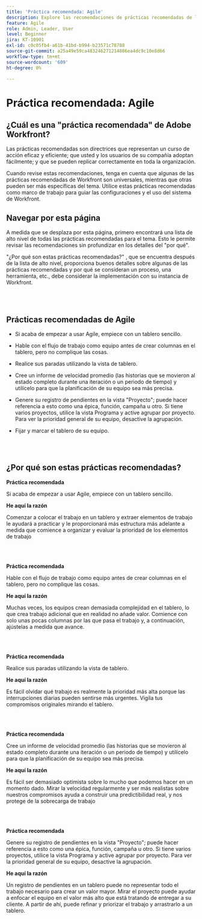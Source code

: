 ```yaml
---
title: 'Práctica recomendada: Agile'
description: Explore las recomendaciones de prácticas recomendadas de los expertos de Adobe Workfront acerca de Agile.
feature: Agile
role: Admin, Leader, User
level: Beginner
jira: KT-10901
exl-id: c0c05fb4-a61b-41bd-b994-b23571c78788
source-git-commit: a25a49e59ca483246271214886ea4dc9c10e8d66
workflow-type: tm+mt
source-wordcount: '609'
ht-degree: 0%

---
```


# Práctica recomendada: Agile

## ¿Cuál es una &quot;práctica recomendada&quot; de Adobe Workfront?

Las prácticas recomendadas son directrices que representan un curso de acción eficaz y eficiente; que usted y los usuarios de su compañía adoptan fácilmente; y que se pueden replicar correctamente en toda la organización.

Cuando revise estas recomendaciones, tenga en cuenta que algunas de las prácticas recomendadas de Workfront son universales, mientras que otras pueden ser más específicas del tema. Utilice estas prácticas recomendadas como marco de trabajo para guiar las configuraciones y el uso del sistema de Workfront.

## Navegar por esta página

A medida que se desplaza por esta página, primero encontrará una lista de alto nivel de todas las prácticas recomendadas para el tema. Esto le permite revisar las recomendaciones sin profundizar en los detalles del &quot;por qué&quot;.

&quot;¿Por qué son estas prácticas recomendadas?&quot; , que se encuentra después de la lista de alto nivel, proporciona buenos detalles sobre algunas de las prácticas recomendadas y por qué se consideran un proceso, una herramienta, etc., debe considerar la implementación con su instancia de Workfront.

</br>
</br>

## Prácticas recomendadas de Agile

* Si acaba de empezar a usar Agile, empiece con un tablero sencillo.

* Hable con el flujo de trabajo como equipo antes de crear columnas en el tablero, pero no complique las cosas.
* Realice sus paradas utilizando la vista de tablero.

* Cree un informe de velocidad promedio (las historias que se movieron al estado completo durante una iteración o un periodo de tiempo) y utilícelo para que la planificación de su equipo sea más precisa.

* Genere su registro de pendientes en la vista &quot;Proyecto&quot;; puede hacer referencia a esto como una épica, función, campaña u otro. Si tiene varios proyectos, utilice la vista Programa y active agrupar por proyecto. Para ver la prioridad general de su equipo, desactive la agrupación.

* Fijar y marcar el tablero de su equipo.

</br>
</br>

## ¿Por qué son estas prácticas recomendadas?

**Práctica recomendada**

Si acaba de empezar a usar Agile, empiece con un tablero sencillo.

**He aquí la razón**

Comenzar a colocar el trabajo en un tablero y extraer elementos de trabajo le ayudará a practicar y le proporcionará más estructura más adelante a medida que comience a organizar y evaluar la prioridad de los elementos de trabajo

</br>
</br>


**Práctica recomendada**

Hable con el flujo de trabajo como equipo antes de crear columnas en el tablero, pero no complique las cosas.


**He aquí la razón**

Muchas veces, los equipos crean demasiada complejidad en el tablero, lo que crea trabajo adicional que en realidad no añade valor. Comience con solo unas pocas columnas por las que pasa el trabajo y, a continuación, ajústelas a medida que avance.

</br>
</br>

**Práctica recomendada**

Realice sus paradas utilizando la vista de tablero.

**He aquí la razón**

Es fácil olvidar qué trabajo es realmente la prioridad más alta porque las interrupciones diarias pueden sentirse más urgentes. Vigila tus compromisos originales mirando el tablero.

</br>
</br>

**Práctica recomendada**

Cree un informe de velocidad promedio (las historias que se movieron al estado completo durante una iteración o un periodo de tiempo) y utilícelo para que la planificación de su equipo sea más precisa.

**He aquí la razón**

Es fácil ser demasiado optimista sobre lo mucho que podemos hacer en un momento dado. Mirar la velocidad regularmente y ser más realistas sobre nuestros compromisos ayuda a construir una predictibilidad real, y nos protege de la sobrecarga de trabajo

</br>
</br>

**Práctica recomendada**

Genere su registro de pendientes en la vista &quot;Proyecto&quot;; puede hacer referencia a esto como una épica, función, campaña u otro. Si tiene varios proyectos, utilice la vista Programa y active agrupar por proyecto. Para ver la prioridad general de su equipo, desactive la agrupación.

**He aquí la razón**

Un registro de pendientes en un tablero puede no representar todo el trabajo necesario para crear un valor mayor. Mirar el proyecto puede ayudar a enfocar el equipo en el valor más alto que está tratando de entregar a su cliente. A partir de ahí, puede refinar y priorizar el trabajo y arrastrarlo a un tablero.
